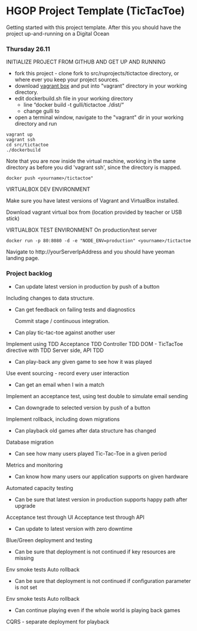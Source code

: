 HGOP Project Template (TicTacToe) 
=========

Getting started with this project template. After this you should have the project up-and-running on a Digital Ocean


### Thursday 26.11

INITIALIZE PROJECT FROM GITHUB AND GET UP AND RUNNING

* fork this project - clone fork to src/ruprojects/tictactoe directory, or where ever you keep your project sources.
* download [vagrant box](https://dl.dropboxusercontent.com/u/7122561/package.box) and put into "vagrant" directory in your
working directory.
* edit dockerbuild.sh file in your working directory
  * line “docker build -t gulli/tictactoe ./dist/“
  * change gulli to <yourname>
* open a terminal window, navigate to the "vagrant" dir in your working directory and run

``` 
vagrant up 
vagrant ssh
cd src/tictactoe
./dockerbuild

``` 
Note that you are now inside the virtual machine, working in the same directory as before you
did 'vagrant ssh', since the directory is mapped.

``` 
docker push <yourname>/tictactoe"
``` 

VIRTUALBOX DEV ENVIRONMENT

Make sure you have latest versions of Vagrant and VirtualBox installed.

Download vagrant virtual box from (location provided by teacher or USB stick)

VIRTUALBOX TEST ENVIRONMENT
On production/test server 

``` 
docker run -p 80:8080 -d -e "NODE_ENV=production" <yourname>/tictactoe
``` 

Navigate to http://yourServerIpAddress  and you should have yeoman landing page.


### Project backlog

*	Can update latest version in production by push of a button
  
  Including changes to data structure.

* Can get feedback on failing tests and diagnostics

  Commit stage / continuous integration.

*	Can play tic-tac-toe against another user

 Implement using TDD
 Acceptance TDD
 Controller TDD
 DOM - TicTacToe directive with TDD
 Server side, API TDD

*	Can play-back any given game to see how it was played

 Use event sourcing - record every user interaction

*	Can get an email when I win a match

 Implement an acceptance test, using test double to simulate email sending

*	Can downgrade to selected version by push of a button

 Implement rollback, including down migrations

*	Can playback old games after data structure has changed

 Database migration

*	Can see how many users played Tic-Tac-Toe in a given period

 Metrics and monitoring

*	Can know how many users our application supports on given hardware

 Automated capacity testing

*	Can be sure that latest version in production supports happy path after upgrade

 Acceptance test through UI
 Acceptance test through API

*	Can update to latest version with zero downtime

  Blue/Green deployment and testing

*	Can be sure that deployment is not continued if key resources are missing

  Env smoke tests
  Auto rollback

*	Can be sure that deployment is not continued if configuration parameter is not set

  Env smoke tests
  Auto rollback

*	Can continue playing even if the whole world is playing back games

  CQRS - separate deployment for playback
